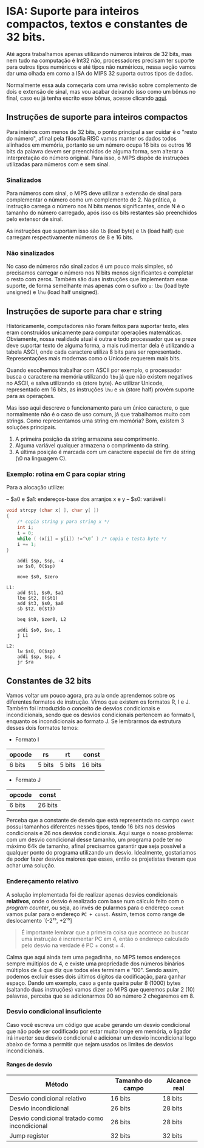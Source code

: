 # ISA: Suporte para inteiros compactos, textos e constantes de 32 bits.

Até agora trabalhamos apenas utilizando números inteiros de 32 bits, mas nem tudo na computação é Int32 não, processadores precisam ter suporte para outros tipos numéricos e até tipos não numéricos, nessa seção vamos dar uma olhada em como a ISA do MIPS 32 suporta outros tipos de dados.

Normalmente essa aula começaria com uma revisão sobre complemento de dois e extensão de sinal, mas vou acabar deixando isso como um bônus no final, caso eu já tenha escrito esse bônus, acesse clicando [aqui](./aex06.md).

## Instruções de suporte para inteiros compactos

Para inteiros com menos de 32 bits, o ponto principal a ser cuidar é o "resto do número", afinal pela filosofia RISC vamos manter os dados todos alinhados em memória, portanto se um número ocupa 16 bits os outros 16 bits da palavra devem ser preenchidos de alguma forma, sem alterar a interpretação do número original. Para isso, o MIPS dispõe de instruções utilizadas para números com e sem sinal.

### Sinalizados

Para números com sinal, o MIPS deve utilizar a extensão de sinal para complementar o número como um complemento de 2. Na prática, a instrução carrega o número nos N bits menos significantes, onde N é o tamanho do número carregado, após isso os bits restantes são preenchidos pelo extensor de sinal.

As instruções que suportam isso são `lb` (load byte) e `lh` (load half) que carregam respectivamente números de 8 e 16 bits.

### Não sinalizados

No caso de números não sinalizados é um pouco mais simples, só precisamos carregar o número nos N bits menos significantes e completar o resto com zeros. Também são duas instruções que implementam esse suporte, de forma semelhante mas apenas com o sufixo `u`: `lbu` (load byte unsigned) e `lhu` (load half unsigned).

## Instruções de suporte para char e string

Históricamente, computadores não foram feitos para suportar texto, eles eram construídos unicamente para computar operações matemáticas. Obviamente, nossa realidade atual é outra e todo processador que se preze deve suportar texto de alguma forma, a mais rudimentar dela é utilizando a tabela ASCII, onde cada caractere utiliza 8 bits para ser representado. Representações mais modernas como o Unicode requerem mais bits.

Quando escolhemos trabalhar com ASCII por exemplo, o processador busca o caractere na memória utilizando `lbu` já que não existem negativos no ASCII, e salva utilizando `sb` (store byte). Ao utilizar Unicode, representado em 16 bits, as instruções `lhu` e `sh` (store half) provém suporte para as operações.

Mas isso aqui descreve o funcionamento para um único caractere, o que normalmente não é o caso de uso comum, já que trabalhamos muito com strings. Como representamos uma string em memória? Bom, existem 3 soluções principais.

1. A primeira posição da string armazena seu comprimento.
2. Alguma variável qualquer armazena o comprimento da string.
3. A última posição é marcada com um caractere especial de fim de string (\0 na linguagem C).

### Exemplo: rotina em C para copiar string

Para a alocação utilize:

– $a0 e $a1: endereços-base dos arranjos x e y
– $s0: variável i

```c
void strcpy (char x[ ], char y[ ])
{ 
    /* copia string y para string x */
    int i;
    i = 0;
    while ( (x[i] = y[i]) !=‘\0’ ) /* copia e testa byte */
    i += 1;
}
```

```assembly
    addi $sp, $sp, -4
    sw $s0, 0($sp)

    move $s0, $zero

L1:
    add $t1, $s0, $a1
    lbu $t2, 0($t1)
    add $t3, $s0, $a0
    sb $t2, 0($t3)

    beq $t0, $zer0, L2

    addi $s0, $so, 1
    j L1

L2:
    lw $s0, 0($sp)
    addi $sp, $sp, 4
    jr $ra
```

## Constantes de 32 bits

Vamos voltar um pouco agora, pra aula onde aprendemos sobre os diferentes formatos de instrução. Vimos que existem os formatos R, I e J. Também foi introduzido o conceito de desvios condicionais e incondicionais, sendo que os desvios condicionais pertencem ao formato I, enquanto os incondicionais ao formato J. Se lembrarmos da estrutura desses dois formatos temos:

- Formato I

| opcode | rs     | rt     | const   |
| ------ | ------ | ------ | ------- |
| 6 bits | 5 bits | 5 bits | 16 bits |

- Formato J

| opcode | const   |
| ------ | ------- |
| 6 bits | 26 bits |

Perceba que a constante de desvio que está representada no campo `const` possui tamanhos diferentes nesses tipos, tendo 16 bits nos desvios condicionais e 26 nos desvios condicionais. Aqui surge o nosso problema: com um desvio condicional desse tamanho, um programa pode ter no máximo 64k de tamanho, afinal precisamos garantir que seja possível a qualquer ponto do programa utilizando um desvio. Idealmente, gostariamos de poder fazer desvios maiores que esses, então os projetistas tiveram que achar uma solução.

### Endereçamento relativo

A solução implementada foi de realizar apenas desvios condicionais **relativos**, onde o desvio é realizado com base num cálculo feito com o _program counter_, ou seja, ao invés de pularmos para o endereço `const` vamos pular para o endereço `PC + const`. Assim, temos como range de deslocamento `(-2¹⁵, +2¹⁵]

> É importante lembrar que a primeira coisa que acontece ao buscar uma instrução é incrementar PC em 4, então o endereço calculado pelo desvio na verdade é PC + const + 4.

Calma que aqui ainda tem uma pegadinha, no MIPS temos endereços sempre múltiplos de 4, e existe uma propriedade dos números binários múltiplos de 4 que diz que todos eles terminam e "00". Sendo assim, podemos excluir esses dois últimos dígitos da codificação, para ganhar espaço. Dando um exemplo, caso a gente queira pular 8 (1000) bytes (saltando duas instruções) vamos dizer ao MIPS que queremos pular 2 (10) palavras, perceba que se adicionarmos 00 ao número 2 chegaremos em 8.

### Desvio condicional insuficiente

Caso você escreva um código que acabe gerando um desvio condicional que não pode ser codificado por estar muito longe em memória, o ligador irá inverter seu desvio condicional e adicionar um desvio incondicional logo abaixo de forma a permitir que sejam usados os limites de desvios incondicionais.

#### Ranges de desvio

| Método                                        | Tamanho do campo | Alcance real |
| --------------------------------------------- | ---------------- | ------------ |
| Desvio condicional relativo                   | 16 bits          | 18 bits      |
| Desvio incondicional                          | 26 bits          | 28 bits      |
| Desvio condicional tratado como incondicional | 26 bits          | 28 bits      |
| Jump register                                 | 32 bits          | 32 bits      |